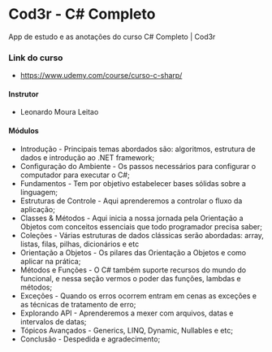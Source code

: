 # Cod3r - C# Completo

App de estudo e as anotações do curso C# Completo | Cod3r

### Link do curso
* https://www.udemy.com/course/curso-c-sharp/

#### Instrutor
* Leonardo Moura Leitao

#### Módulos
* Introdução - Principais temas abordados são: algoritmos, estrutura de dados e introdução ao .NET framework;
* Configuração do Ambiente - Os passos necessários para configurar o computador para executar o C#;
* Fundamentos - Tem por objetivo estabelecer bases sólidas sobre a linguagem;
* Estruturas de Controle - Aqui aprenderemos a controlar o fluxo da aplicação;
* Classes & Métodos - Aqui inicia a nossa jornada pela Orientação a Objetos com conceitos essenciais que todo programador precisa saber;
* Coleções - Várias estruturas de dados clássicas serão abordadas: array, listas, filas, pilhas, dicionários e etc
* Orientação a Objetos - Os pilares das Orientação a Objetos e como aplicar na prática;
* Métodos e Funções - O C# também suporte recursos do mundo do funcional, e nessa seção vermos o poder das funções, lambdas e métodos;
* Exceções - Quando os erros ocorrem entram em cenas as exceções e as técnicas de tratamento de erro;
* Explorando API - Aprenderemos a mexer com arquivos, datas e intervalos de datas;
* Tópicos Avançados - Generics, LINQ, Dynamic, Nullables e etc;
* Conclusão - Despedida e agradecimento;
